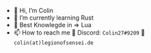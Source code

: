 - 👋 Hi, I’m Colin
- 🌱 I’m currently learning Rust
- 🌊 Best Knowlegde in => Lua
- 📫 How to reach me 💬 Discord: `Colin27#9209` :email: `colin(at)legionofsensei.de`

<!---
Colin-27/Colin-27 is a ✨ special ✨ repository because its `README.md` (this file) appears on your GitHub profile.
You can click the Preview link to take a look at your changes.
--->
